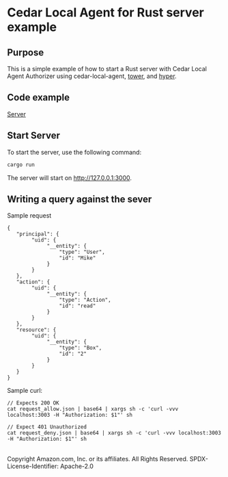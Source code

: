 # Cedar Local Agent for Rust server example

## Purpose

This is a simple example of how to start a Rust server with Cedar Local Agent Authorizer using cedar-local-agent, [tower](https://docs.rs/tower/latest/tower/index.html), and [hyper](https://docs.rs/hyper/latest/hyper/index.html).

## Code example

[Server](src)

## Start Server

To start the server, use the following command:

```bash
cargo run
```

The server will start on http://127.0.0.1:3000.

## Writing a query against the sever

Sample request

```
{
   "principal": {
        "uid": {
             "__entity": {
                 "type": "User",
                 "id": "Mike"
             }
        }
   },
   "action": {
        "uid": {
             "__entity": {
                 "type": "Action",
                 "id": "read"
             }
        }
   },
   "resource": {
        "uid": {
             "__entity": {
                 "type": "Box",
                 "id": "2"
             }
        }
   }
}
```

Sample curl:

```
// Expects 200 OK
cat request_allow.json | base64 | xargs sh -c 'curl -vvv localhost:3003 -H "Authorization: $1"' sh

// Expect 401 Unauthorized
cat request_deny.json | base64 | xargs sh -c 'curl -vvv localhost:3003 -H "Authorization: $1"' sh
```

<br>
Copyright Amazon.com, Inc. or its affiliates. All Rights Reserved. SPDX-License-Identifier: Apache-2.0
